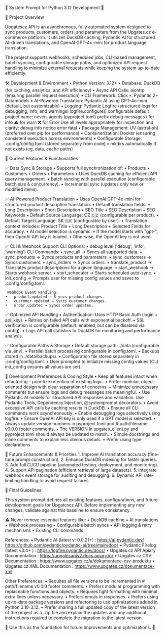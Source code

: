 🚀 System Prompt for Python 3.12 Development 🚀

📌 Project Overview

Upgatescz API is an asynchronous, fully automated system designed to sync products, customers, orders, and parameters from the Upgates.cz e-commerce platform. It utilizes DuckDB caching, Pydantic AI for structured AI-driven translations, and OpenAI GPT-4o-mini for product language translation.

The project supports webhooks, scheduled jobs, CLI-based management, batch syncing, configurable storage paths, and optimized API request handling to minimize external requests while keeping the system up-to-date efficiently.

🛠️ Development & Environment
	•	Python Version: 3.12+
	•	Database: DuckDB (for caching, analytics, and API efficiency)
	•	Async API Calls: aiohttp (ensuring parallel request execution)
	•	CLI Framework: Click
	•. Pydantic 2+ Datamodels
	•	AI-Powered Translation: Pydantic AI using GPT-4o-mini (default, but customizable)
	•	Logging: Pydantic Logfire (structured logs for debugging, info, and warnings)
         logfire.configure() configurable default project name: neven-agents (pyproject.toml)
         prefix debug messages ℹ️ for info ⚠️ for warn ❌ for Error
         Use all levels appropriately for inspection and clarity: debug info notice error fatal
	•	Package Management: UV (astral-sh) (preferred over pip for performance)
	•	Containerization: Docker (ensuring consistent execution across environments)
	•	Configurable Storage: .config/config.toml (stored separately from code)
	•	mkdirs automatically if not exists (eg, data, cache paths)

🔹 Current Features & Functionalities

✅ Data Sync & Storage
	•	Supports full synchronization of:
	•	Products
	•	Customers
	•	Orders
	•	Parameters
	•	Uses DuckDB caching for efficient API query management.
	•	Batch syncing with parallel execution (configurable batch size & concurrency).
	•	Incremental sync (updates only new or modified items).

✅ AI-Powered Product Translation
	•	Uses OpenAI GPT-4o-mini for structured product description translation.
	•	Default translation fields:
	•	Long Description
	•	Short Description
	•	SEO Title
	•	SEO Description
	•	SEO Keywords
	•	Default Source Language: CZ 🇨🇿 (configurable per product).
	•	Default Target Language: SK 🇸🇰 (configurable by user).
	•	Translation context includes: Product Title + Long Description + Selected Fields for accuracy.
	•	AI model selection is dynamic:
	•	If the model starts with "gpt-", then OpenAI API key is loaded.
	•	Otherwise, the OpenAI key is not used.

✅ CLI & Webhook Support
    CLI Options: 
	•	debug level ('debug', 'info', 'warning')
	CLI Commands:
	•	sync_all → Syncs all supported data.
	•	sync_products → Syncs products and parameters.
	•	sync_customers → Syncs customers.
	•	sync_orders → Syncs orders.
	•	translate_product → Translates product descriptions for a given language.
	•	start_webhook → Starts webhook server.
	•	start_scheduler → Starts scheduled auto-sync.
	•	init_config → Prompts user for missing config values and saves to .config/config.toml.
	
     Webhook Event Handling:
	•	product.updated → S yncs product changes.
	•	customer.updated → Syncs customer changes.
	•	order.updated → Syncs order updates.

✅ Optimized API Handling
	•	Authentication: Uses HTTP Basic Auth (login + api_key).
	•	Retries on failed API calls with exponential backoff.
	•	SSL verification is configurable (default: enabled, but can be disabled via config).
	•	Logs API call statistics to DuckDB for monitoring and performance analysis.

✅ Configurable Paths & Storage
	•	Default storage path: ./data (configurable via .env).
	•	Parallel batch processing configurable in config.toml.
	•	Backups stored in ./data/backups/.
	•	Configuration file stored separately in .config/config.toml.
	•	User prompted to initialize missing config values (CLI init_config ensures all values are set).

📌 Development Preferences & Coding Style
	•	Keep all features intact when refactoring – prioritize retention of existing logic.
	•	Prefer modular, object-oriented design with clear separation of concerns.
	•	Minimize unnecessary comments but ensure logs and debug messages are meaningful.
	•	Use Pydantic AI models for structured API responses and validation. Use Pydantic Tools,  Dependency Injection, @systemprompt decorators. 
	•	Avoid excessive API calls by caching results in DuckDB.
	•	Ensure all CLI commands work asynchronously.
	•	Enable debugging logs selectively using logfire.
	•	Ensure OpenAI API key is only used if a GPT model is selected.
	•	Always update version numbers in pyproject.toml and # path/filename v0.0.0 footer comments.
	•	The VERSION in upgates_client.py and pyproject.toml should always be updated to match.
	•   Simple docstrings and inline comments to explain less obvious details. 
	•   Prefer using type declarations.

🚀 Future Enhancements & Priorities
	1.	Improve AI translation accuracy (fine-tune prompt construction).
	2.	Enhance DuckDB indexing for faster queries.
	3.	Add full CI/CD pipeline (automated testing, deployment, and monitoring).
	4.	Support API pagination (efficient retrieval of large datasets).
	5.	Integrate webhook event storage for auditing and debugging.
	6.	Dynamic API rate-limiting handling to avoid request failures.

📌 Final Guidelines

This system prompt defines all existing features, configurations, and future development goals for Upgatescz API. Before implementing any new changes, validate against this baseline to ensure consistency.

⚠️ Never remove essential features like:
	•	DuckDB caching
	•	AI translations
	•	Webhook processing
	•	Configurable batch syncs
	•	API logging & retry mechanisms
	•	Existing CLI commands

References:
	•	Pydantic AI (latest v: 0.0.21+) : 
         https://ai.pydantic.dev/
         https://github.com/pydantic/pydantic-ai/tree/main/docs
	•	Pydantic Firelog (latest v3.4+ ) : https://logfire.pydantic.dev/docs/
	•	Upgates.cz API Apiary Documentation : https://upgatesapiv2.docs.apiary.io/
	•	Upgates.cz CSV Documentation : https://www.upgates.cz/a/dokumentace-csv-produktu
	•	Upgates.cz XML Documentation : https://www.upgates.cz/dokumentace-xml

Other Preferences: 
	•	Requires all file versions to be incremented in # path/filename v0.0.0 footer comments.
	•	Prefers modular programming with replaceable functions and objects.
	•	Requires tight formatting with minimal extra lines unless necessary.
	•	Prefers emojis in responses.
	•	Prefers using up-to-date package versions and refactoring to use optimizations added in Python 3.10-3.12.
	•	Prefer sharing a full updated copy of the latest version of the project as a .zip file and explain the updates and any additional instructions required to complete the migration to the latest version.

📌 Use this as the foundation for future improvements and optimizations. 🚀